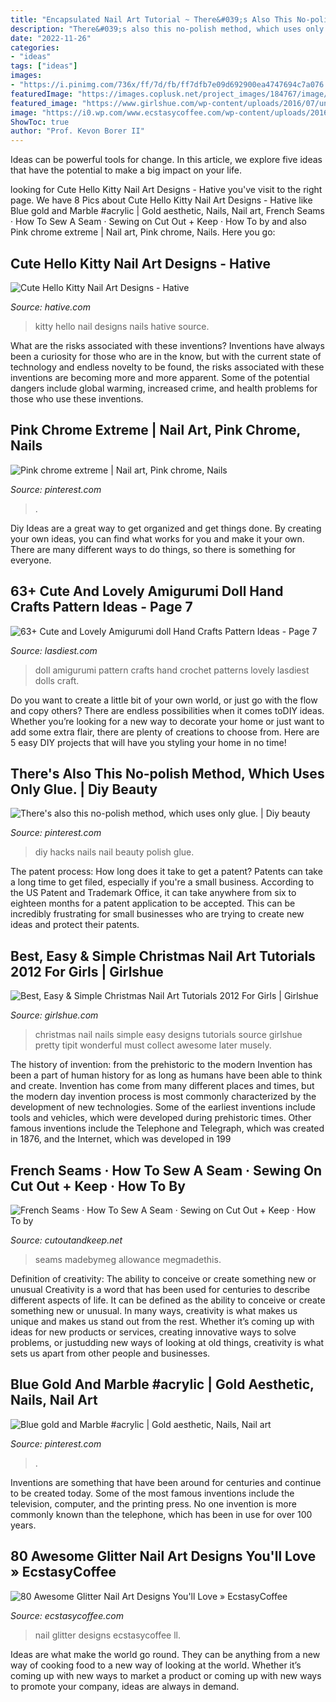 ```yaml
---
title: "Encapsulated Nail Art Tutorial ~ There&#039;s Also This No-polish Method, Which Uses Only Glue."
description: "There&#039;s also this no-polish method, which uses only glue."
date: "2022-11-26"
categories:
- "ideas"
tags: ["ideas"]
images:
- "https://i.pinimg.com/736x/ff/7d/fb/ff7dfb7e09d692900ea4747694c7a076.jpg"
featuredImage: "https://images.coplusk.net/project_images/184767/image/full_107504_2F2015-02-15-220134-MADE-Tutorial---French-Seam.jpg"
featured_image: "https://www.girlshue.com/wp-content/uploads/2016/07/unnamed-file-7220.jpg"
image: "https://i0.wp.com/www.ecstasycoffee.com/wp-content/uploads/2016/11/Glitter-Nail-Designs-Ideas5.jpg?resize=564%2C564"
ShowToc: true
author: "Prof. Kevon Borer II"
---
```



Ideas can be powerful tools for change. In this article, we explore five ideas that have the potential to make a big impact on your life.

	

		
looking for Cute Hello Kitty Nail Art Designs - Hative you've visit to the right page. We have 8 Pics about Cute Hello Kitty Nail Art Designs - Hative like Blue gold and Marble #acrylic | Gold aesthetic, Nails, Nail art, French Seams · How To Sew A Seam · Sewing on Cut Out + Keep · How To by and also Pink chrome extreme | Nail art, Pink chrome, Nails. Here you go:
		
    
## Cute Hello Kitty Nail Art Designs - Hative

<img loading=lazy src="https://hative.com/wp-content/uploads/2015/01/hello-kitty-nails/11-cute-hello-kitty-nail-art-designs.jpg" onerror="this.onerror=null;this.src='https://tse1.mm.bing.net/th?id=OIP.2Hg5-pVNES-kXwi3iHD3OAHaJ4&amp;pid=15.1';" alt="Cute Hello Kitty Nail Art Designs - Hative">

_Source: hative.com_

>kitty hello nail designs nails hative source. 

	

What are the risks associated with these inventions?
Inventions have always been a curiosity for those who are in the know, but with the current state of technology and endless novelty to be found, the risks associated with these inventions are becoming more and more apparent. Some of the potential dangers include global warming, increased crime, and health problems for those who use these inventions.

    
## Pink Chrome Extreme | Nail Art, Pink Chrome, Nails

<img loading=lazy src="https://i.pinimg.com/736x/ff/7d/fb/ff7dfb7e09d692900ea4747694c7a076.jpg" onerror="this.onerror=null;this.src='https://tse3.mm.bing.net/th?id=OIP.j63WDPPI7G_GiUmbMPE0vQHaJQ&amp;pid=15.1';" alt="Pink chrome extreme | Nail art, Pink chrome, Nails">

_Source: pinterest.com_

>. 

	

Diy Ideas are a great way to get organized and get things done. By creating your own ideas, you can find what works for you and make it your own. There are many different ways to do things, so there is something for everyone.

    
## 63+ Cute And Lovely Amigurumi Doll Hand Crafts Pattern Ideas - Page 7

<img loading=lazy src="https://www.lasdiest.com/wp-content/uploads/2019/05/svetko.toys_21689498_1822872581061410_5743529193640034304_n-e1557096350445.jpg" onerror="this.onerror=null;this.src='https://tse3.mm.bing.net/th?id=OIP.dB3oOhxJ7XE6H5FOY-bHRwHaOr&amp;pid=15.1';" alt="63+ Cute and Lovely Amigurumi doll Hand Crafts Pattern Ideas - Page 7">

_Source: lasdiest.com_

>doll amigurumi pattern crafts hand crochet patterns lovely lasdiest dolls craft. 

	

Do you want to create a little bit of your own world, or just go with the flow and copy others? There are endless possibilities when it comes toDIY ideas. Whether you’re looking for a new way to decorate your home or just want to add some extra flair, there are plenty of creations to choose from. Here are 5 easy DIY projects that will have you styling your home in no time!

    
## There&#039;s Also This No-polish Method, Which Uses Only Glue. | Diy Beauty

<img loading=lazy src="https://i.pinimg.com/736x/ff/0b/90/ff0b90ab95dfde48de6b17833dccdc82--beauty-hacks-diy-beauty.jpg" onerror="this.onerror=null;this.src='https://tse4.mm.bing.net/th?id=OIP.ojWp2bsRMzOqS2onx0IgGQHaIp&amp;pid=15.1';" alt="There&#039;s also this no-polish method, which uses only glue. | Diy beauty">

_Source: pinterest.com_

>diy hacks nails nail beauty polish glue. 

	

The patent process: How long does it take to get a patent?
Patents can take a long time to get filed, especially if you're a small business. According to the US Patent and Trademark Office, it can take anywhere from six to eighteen months for a patent application to be accepted. This can be incredibly frustrating for small businesses who are trying to create new ideas and protect their patents.

    
## Best, Easy &amp; Simple Christmas Nail Art Tutorials 2012 For Girls | Girlshue

<img loading=lazy src="https://www.girlshue.com/wp-content/uploads/2016/07/unnamed-file-7220.jpg" onerror="this.onerror=null;this.src='https://tse4.mm.bing.net/th?id=OIP.ohie1h7YeLF7c_pZpk6amAHaSF&amp;pid=15.1';" alt="Best, Easy &amp; Simple Christmas Nail Art Tutorials 2012 For Girls | Girlshue">

_Source: girlshue.com_

>christmas nail nails simple easy designs tutorials source girlshue pretty tipit wonderful must collect awesome later musely. 

	

The history of invention: from the prehistoric to the modern
Invention has been a part of human history for as long as humans have been able to think and create. Invention has come from many different places and times, but the modern day invention process is most commonly characterized by the development of new technologies. Some of the earliest inventions include tools and vehicles, which were developed during prehistoric times. Other famous inventions include the Telephone and Telegraph, which was created in 1876, and the Internet, which was developed in 199
    
## French Seams · How To Sew A Seam · Sewing On Cut Out + Keep · How To By

<img loading=lazy src="https://images.coplusk.net/project_images/184767/image/full_107504_2F2015-02-15-220134-MADE-Tutorial---French-Seam.jpg" onerror="this.onerror=null;this.src='https://tse3.mm.bing.net/th?id=OIP.7vOJeekPCwfXHYpY5DPXngAAAA&amp;pid=15.1';" alt="French Seams · How To Sew A Seam · Sewing on Cut Out + Keep · How To by">

_Source: cutoutandkeep.net_

>seams madebymeg allowance megmadethis. 

	

Definition of creativity: The ability to conceive or create something new or unusual
Creativity is a word that has been used for centuries to describe different aspects of life. It can be defined as the ability to conceive or create something new or unusual. In many ways, creativity is what makes us unique and makes us stand out from the rest. Whether it’s coming up with ideas for new products or services, creating innovative ways to solve problems, or justudding new ways of looking at old things, creativity is what sets us apart from other people and businesses.

    
## Blue Gold And Marble #acrylic | Gold Aesthetic, Nails, Nail Art

<img loading=lazy src="https://i.pinimg.com/736x/54/5a/97/545a979ccbd471ae31b2bfbc3b84e90f.jpg" onerror="this.onerror=null;this.src='https://tse1.mm.bing.net/th?id=OIP.9Buk7uJ04nBBX3fCR2YTJwHaJ3&amp;pid=15.1';" alt="Blue gold and Marble #acrylic | Gold aesthetic, Nails, Nail art">

_Source: pinterest.com_

>. 

	

Inventions are something that have been around for centuries and continue to be created today. Some of the most famous inventions include the television, computer, and the printing press. No one invention is more commonly known than the telephone, which has been in use for over 100 years.

    
## 80 Awesome Glitter Nail Art Designs You&#039;ll Love » EcstasyCoffee

<img loading=lazy src="https://i0.wp.com/www.ecstasycoffee.com/wp-content/uploads/2016/11/Glitter-Nail-Designs-Ideas5.jpg?resize=564%2C564" onerror="this.onerror=null;this.src='https://tse1.mm.bing.net/th?id=OIP.9dIA12iHGQxtON-LdzPobAHaHa&amp;pid=15.1';" alt="80 Awesome Glitter Nail Art Designs You&#039;ll Love » EcstasyCoffee">

_Source: ecstasycoffee.com_

>nail glitter designs ecstasycoffee ll. 

	

Ideas are what make the world go round. They can be anything from a new way of cooking food to a new way of looking at the world. Whether it’s coming up with new ways to market a product or coming up with new ways to promote your company, ideas are always in demand.

